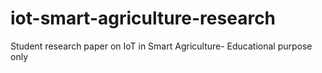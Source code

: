 # iot-smart-agriculture-research
Student research paper on IoT in Smart Agriculture- Educational purpose only
